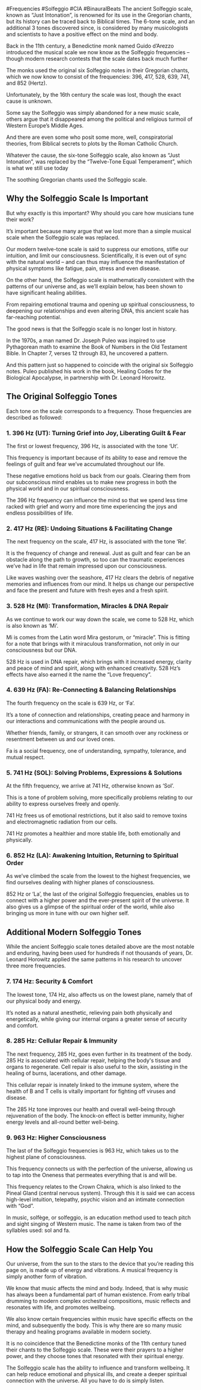 #Frequencies #Solfeggio #CIA #BinauralBeats 
The ancient Solfeggio scale, known as “Just Intonation”, is renowned for its use in the Gregorian chants, but its history can be traced back to Biblical times. The 6-tone scale, and an additional 3 tones discovered since, is considered by many musicologists and scientists to have a positive effect on the mind and body.

Back in the 11th century, a Benedictine monk named Guido d’Arezzo introduced the musical scale we now know as the Solfeggio frequencies – though modern research contests that the scale dates back much further 

The monks used the original six Solfeggio notes in their Gregorian chants, which we now know to consist of the frequencies: 396, 417, 528, 639, 741, and 852 (Hertz).

Unfortunately, by the 16th century the scale was lost, though the exact cause is unknown.

Some say the Solfeggio was simply abandoned for a new music scale, others argue that it disappeared among the political and religious turmoil of Western Europe’s Middle Ages.

And there are even some who posit some more, well, conspiratorial theories, from Biblical secrets to plots by the Roman Catholic Church.

Whatever the cause, the six-tone Solfeggio scale, also known as “Just Intonation”, was replaced by the “Twelve-Tone Equal Temperament”, which is what we still use today 

The soothing Gregorian chants used the Solfeggio scale.

## Why the Solfeggio Scale Is Important

But why exactly is this important? Why should you care how musicians tune their work?

It’s important because many argue that we lost more than a simple musical scale when the Solfeggio scale was replaced.

Our modern twelve-tone scale is said to suppress our emotions, stifle our intuition, and limit our consciousness. Scientifically, it is even out of sync with the natural world – and can thus may influence the manifestation of physical symptoms like fatigue, pain, stress and even disease.

On the other hand, the Solfeggio scale is mathematically consistent with the patterns of our universe and, as we’ll explain below, has been shown to have significant healing abilities.

From repairing emotional trauma and opening up spiritual consciousness, to deepening our relationships and even altering DNA, this ancient scale has far-reaching potential.

The good news is that the Solfeggio scale is no longer lost in history.

In the 1970s, a man named Dr. Joseph Puleo was inspired to use Pythagorean math to examine the Book of Numbers in the Old Testament Bible. In Chapter 7, verses 12 through 83, he uncovered a pattern.

And this pattern just so happened to coincide with the original six Solfeggio notes. Puleo published his work in the book, Healing Codes for the Biological Apocalypse, in partnership with Dr. Leonard Horowitz.

## The Original Solfeggio Tones

Each tone on the scale corresponds to a frequency. Those frequencies are described as followed:

### 1. 396 Hz (UT): Turning Grief into Joy, Liberating Guilt & Fear

The first or lowest frequency, 396 Hz, is associated with the tone ‘Ut’.

This frequency is important because of its ability to ease and remove the feelings of guilt and fear we’ve accumulated throughout our life.

These negative emotions hold us back from our goals. Clearing them from our subconscious mind enables us to make new progress in both the physical world and in our spiritual consciousness.

The 396 Hz frequency can influence the mind so that we spend less time racked with grief and worry and more time experiencing the joys and endless possibilities of life.

### 2. 417 Hz (RE): Undoing Situations & Facilitating Change

The next frequency on the scale, 417 Hz, is associated with the tone ‘Re’.

It is the frequency of change and renewal. Just as guilt and fear can be an obstacle along the path to growth, so too can the traumatic experiences we’ve had in life that remain impressed upon our consciousness.

Like waves washing over the seashore, 417 Hz clears the debris of negative memories and influences from our mind. It helps us change our perspective and face the present and future with fresh eyes and a fresh spirit.

### 3. 528 Hz (MI): Transformation, Miracles & DNA Repair

As we continue to work our way down the scale, we come to 528 Hz, which is also known as ‘Mi’.

Mi is comes from the Latin word Mira gestorum, or “miracle”. This is fitting for a note that brings with it miraculous transformation, not only in our consciousness but our DNA.

528 Hz is used in DNA repair, which brings with it increased energy, clarity and peace of mind and spirit, along with enhanced creativity. 528 Hz’s effects have also earned it the name the “Love frequency”.


### 4. 639 Hz (FA): Re-Connecting & Balancing Relationships

The fourth frequency on the scale is 639 Hz, or ‘Fa’.

It’s a tone of connection and relationships, creating peace and harmony in our interactions and communications with the people around us.

Whether friends, family, or strangers, it can smooth over any rockiness or resentment between us and our loved ones.

Fa is a social frequency, one of understanding, sympathy, tolerance, and mutual respect.

### 5. 741 Hz (SOL): Solving Problems, Expressions & Solutions

At the fifth frequency, we arrive at 741 Hz, otherwise known as ‘Sol’.

This is a tone of problem solving, more specifically problems relating to our ability to express ourselves freely and openly.

741 Hz frees us of emotional restrictions, but it also said to remove toxins and electromagnetic radiation from our cells.

741 Hz promotes a healthier and more stable life, both emotionally and physically.

### 6. 852 Hz (LA): Awakening Intuition, Returning to Spiritual Order

As we’ve climbed the scale from the lowest to the highest frequencies, we find ourselves dealing with higher planes of consciousness.

852 Hz or ‘La’, the last of the original Solfeggio frequencies, enables us to connect with a higher power and the ever-present spirit of the universe. It also gives us a glimpse of the spiritual order of the world, while also bringing us more in tune with our own higher self.

## Additional Modern Solfeggio Tones

While the ancient Solfeggio scale tones detailed above are the most notable and enduring, having been used for hundreds if not thousands of years, Dr. Leonard Horowitz applied the same patterns in his research to uncover three more frequencies.

### 7. 174 Hz: Security & Comfort

The lowest tone, 174 Hz, also affects us on the lowest plane, namely that of our physical body and energy.

It’s noted as a natural anesthetic, relieving pain both physically and energetically, while giving our internal organs a greater sense of security and comfort.

### 8. 285 Hz: Cellular Repair & Immunity

The next frequency, 285 Hz, goes even further in its treatment of the body. 285 Hz is associated with cellular repair, helping the body's tissue and organs to regenerate. Cell repair is also useful to the skin, assisting in the healing of burns, lacerations, and other damage.

This cellular repair is innately linked to the immune system, where the health of B and T cells is vitally important for fighting off viruses and disease.

The 285 Hz tone improves our health and overall well-being through rejuvenation of the body. The knock-on effect is better immunity, higher energy levels and all-round better well-being.

### 9. 963 Hz: Higher Consciousness

The last of the Solfeggio frequencies is 963 Hz, which takes us to the highest plane of consciousness.

This frequency connects us with the perfection of the universe, allowing us to tap into the Oneness that permeates everything that is and will be.

This frequency relates to the Crown Chakra, which is also linked to the Pineal Gland (central nervous system). Through this it is said we can access high-level intuition, telepathy, psychic vision and an intimate connection with “God”.

In music, solfège, or solfeggio, is an education method used to teach pitch and sight singing of Western music. The name is taken from two of the syllables used: sol and fa.

## How the Solfeggio Scale Can Help You

Our universe, from the sun to the stars to the device that you’re reading this page on, is made up of energy and vibrations. A musical frequency is simply another form of vibration.

We know that music affects the mind and body. Indeed, that is why music has always been a fundamental part of human existence. From early tribal drumming to modern complex orchestral compositions, music reflects and resonates with life, and promotes wellbeing.

We also know certain frequencies within music have specific effects on the mind, and subsequently the body. This is why there are so many music therapy and healing programs available in modern society.

It is no coincidence that the Benedictine monks of the 11th century tuned their chants to the Solfeggio scale. These were their prayers to a higher power, and they choose tones that resonated with their spiritual energy.

The Solfeggio scale has the ability to influence and transform wellbeing. It can help reduce emotional and physical ills, and create a deeper spiritual connection with the universe. All you have to do is simply listen.